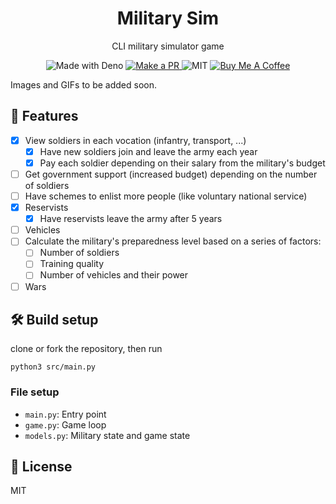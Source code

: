 <h1 align="center">Military Sim</h1>
<p align="center">CLI military simulator game</p>

<p align="center">
  <img src="https://img.shields.io/badge/Made%20With-Python-black?style=flat-square&" alt="Made with Deno" />
  <a href="http://makeapullrequest.com/">
    <img src="https://img.shields.io/badge/PRs-welcome-brightgreen.svg?style=flat-square" alt="Make a PR" />
  </a>
  <img src="https://img.shields.io/github/license/ninest/military-sim?style=flat-square" alt="MIT" />
  <a href="https://www.buymeacoffee.com/ninest">
    <img src="https://img.shields.io/badge/Donate-Buy%20Me%20A%20Coffee-orange.svg?style=flat-square" alt="Buy Me A Coffee">
  </a>
</p>

Images and GIFs to be added soon.

## 🚀 Features
- [x] View soldiers in each vocation (infantry, transport, ...)
  - [x] Have new soldiers join and leave the army each year
  - [x] Pay each soldier depending on their salary from the military's budget
- [ ] Get government support (increased budget) depending on the number of soldiers
- [ ] Have schemes to enlist more people (like voluntary national service)
- [x] Reservists
  - [x] Have reservists leave the army after 5 years
- [ ] Vehicles
- [ ] Calculate the military's preparedness level based on a series of factors:
  - [ ] Number of soldiers
  - [ ] Training quality
  - [ ] Number of vehicles and their power
- [ ] Wars

## 🛠 Build setup
clone or fork the repository, then run

```
python3 src/main.py
```

### File setup
- `main.py`: Entry point
- `game.py`: Game loop
- `models.py`: Military state and game state


## 📜 License
MIT